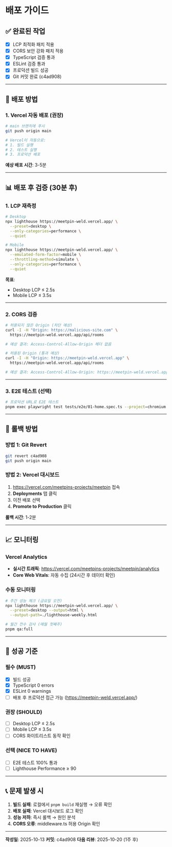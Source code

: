 # 배포 가이드

## ✅ 완료된 작업

- [x] LCP 최적화 패치 적용
- [x] CORS 보안 강화 패치 적용
- [x] TypeScript 검증 통과
- [x] ESLint 검증 통과
- [x] 프로덕션 빌드 성공
- [x] Git 커밋 완료 (c4ad908)

---

## 🚀 배포 방법

### 1. Vercel 자동 배포 (권장)

```bash
# main 브랜치에 푸시
git push origin main

# Vercel이 자동으로:
# 1. 빌드 실행
# 2. 테스트 실행
# 3. 프로덕션 배포
```

**예상 배포 시간**: 3-5분

---

## 📊 배포 후 검증 (30분 후)

### 1. LCP 재측정

```bash
# Desktop
npx lighthouse https://meetpin-weld.vercel.app/ \
  --preset=desktop \
  --only-categories=performance \
  --quiet

# Mobile
npx lighthouse https://meetpin-weld.vercel.app/ \
  --emulated-form-factor=mobile \
  --throttling-method=simulate \
  --only-categories=performance \
  --quiet
```

**목표**:
- Desktop LCP ≤ 2.5s
- Mobile LCP ≤ 3.5s

---

### 2. CORS 검증

```bash
# 허용되지 않은 Origin (차단 예상)
curl -I -H "Origin: https://malicious-site.com" \
  https://meetpin-weld.vercel.app/api/rooms

# 예상 결과: Access-Control-Allow-Origin 헤더 없음

# 허용된 Origin (통과 예상)
curl -I -H "Origin: https://meetpin-weld.vercel.app" \
  https://meetpin-weld.vercel.app/api/rooms

# 예상 결과: Access-Control-Allow-Origin: https://meetpin-weld.vercel.app
```

---

### 3. E2E 테스트 (선택)

```bash
# 프로덕션 URL로 E2E 테스트
pnpm exec playwright test tests/e2e/01-home.spec.ts --project=chromium
```

---

## 🔄 롤백 방법

### 방법 1: Git Revert

```bash
git revert c4ad908
git push origin main
```

### 방법 2: Vercel 대시보드

1. https://vercel.com/meetpins-projects/meetpin 접속
2. **Deployments** 탭 클릭
3. 이전 배포 선택
4. **Promote to Production** 클릭

**롤백 시간**: 1-2분

---

## 📈 모니터링

### Vercel Analytics

- **실시간 트래픽**: https://vercel.com/meetpins-projects/meetpin/analytics
- **Core Web Vitals**: 자동 수집 (24시간 후 데이터 확인)

### 수동 모니터링

```bash
# 주간 성능 체크 (금요일 오전)
npx lighthouse https://meetpin-weld.vercel.app/ \
  --preset=desktop --output=html \
  --output-path=./lighthouse-weekly.html

# 월간 전수 감사 (매월 첫째주)
pnpm qa:full
```

---

## 🎯 성공 기준

### 필수 (MUST)
- [x] 빌드 성공
- [x] TypeScript 0 errors
- [x] ESLint 0 warnings
- [ ] 배포 후 프로덕션 접근 가능 (https://meetpin-weld.vercel.app/)

### 권장 (SHOULD)
- [ ] Desktop LCP ≤ 2.5s
- [ ] Mobile LCP ≤ 3.5s
- [ ] CORS 화이트리스트 동작 확인

### 선택 (NICE TO HAVE)
- [ ] E2E 테스트 100% 통과
- [ ] Lighthouse Performance ≥ 90

---

## 📞 문제 발생 시

1. **빌드 실패**: 로컬에서 `pnpm build` 재실행 → 오류 확인
2. **배포 실패**: Vercel 대시보드 로그 확인
3. **성능 저하**: 즉시 롤백 → 원인 분석
4. **CORS 오류**: middleware.ts 허용 Origin 확인

---

**작성일**: 2025-10-13
**커밋**: c4ad908
**다음 리뷰**: 2025-10-20 (1주 후)
